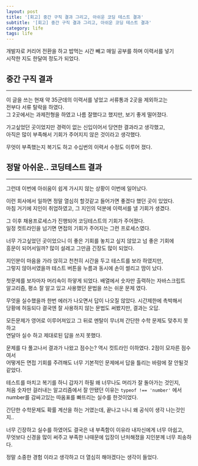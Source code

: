 ```yaml
---
layout: post
title: '[회고] 중간 구직 결과 그리고, 아쉬운 코딩 테스트 결과'
subtitle: '[회고] 중간 구직 결과 그리고, 아쉬운 코딩 테스트 결과'
category: life
tags: life
---
```


<!-- more -->

개발자로 커리어 전환을 하고 밥먹는 시간 빼고 매일 공부를 하며 이력서를 넣기  
시작한 지도 한달여 정도가 되었다.  

## 중간 구직 결과  
---  

이 글을 쓰는 현재 약 35군데의 이력서를 넣었고 서류통과 2곳을 제외하고는  
전부다 서류 탈락을 하였다.  
그 2곳에서는 과제전형을 하였고 나름 잘했다고 했지만, 보기 좋게 떨어졌다.  

가고싶었던 곳이었지만 경력이 없는 신입이어서 당연한 결과라고 생각했고,  
아직은 많이 부족해서 기회가 주어지지 않은 것이라고 생각했다.  

무엇이 부족했는지 복기도 하고 수십번의 이력서 수정도 이루어 졌다.  


## 정말 아쉬운.. 코딩테스트 결과  
---  

그런데 이번에 아쉬움이 쉽게 가시지 않는 상황이 이번에 일어났다.  

이런 회사에서 일하면 정말 열심히 할것같고 들어가면 좋겠다 했던 곳이 있었다.  
마침 거기에 지인이 취업하였고, 그 지인의 덕분에 이력서를 낼 기회가 생겼다.  

그 이후 채용프로세스가 진행되어 코딩테스트의 기회가 주어졌다.  
일정 컷트라인을 넘기면 면접의 기회가 주어지는 그런 프로세스였다.  

너무 가고싶었던 곳이었으니 이 좋은 기회를 놓치고 싶지 않았고 넘 좋은 기회에  
흥문이 되어서일까? 많이 설레고 그만큼 긴장도 많이 되었다.  

지인분이 마음을 가라 앉히고 천천히 시간을 두고 테스트를 보라 하였지만,  
그렇지 않아서였을까 테스트 버튼을 누름과 동시에 손이 썰리고 땀이 났다.  

첫문제를 보자마자 머리속이 하얗게 되었다. 배열에서 숫자만 출력하는 자바스크립트  
알고리즘, 평소 잘 알고 있고 사용했던 문법을 쓰는 쉬운 문제 였다.  

무엇을 실수했을까 한번 에러가 나오면서 답이 나오질 않았다. 시간제한에 촉박해서  
당황에 허둥되다 결국엔 잘 사용하지 않는 문법도 써봤지만, 결과는 오답.  

모든문제가 영어로 이루어져있고 그 뒤로 멘탈이 무너져 간단한 수학 문제도 맞추지 못하고  
연달아 실수 하고 제대로된 답을 쓰지 못했다.  

문제를 다 풀고나서 결과가 나왔고 점수는? 역시 컷트라인 이하였다. 2점이 모자른 점수여서  
어떻게든 면접 기회를 주려해도 너무 기본적인 문제에서 답을 틀리는 바람에 잘 안될것 같았다.  

테스트를 마치고 복기를 하니 갑자기 하필 왜 너무나도 머리가 잘 돌아가는 것인지,  
처음 숫자만 걸러내는 알고리즘에서 잘 안됐던 이유는 `typeof !== 'number'` 에서  
number를 감싸고있는 따옴표를 빠뜨리는 실수를 한것이었다.  

간단한 수학문제도 확률 계산을 하는 거였는데, 끝나고 나니 왜 공식이 생각 나는것인지..  

너무 긴장하고 실수를 하였어도 결국은 내 부족함이 이유라 내자신에게 너무 아쉽고,  
무엇보다 신경을 많이 써주고 부족한 나때문에 입장이 난처해졌을 지인분께 너무 죄송하다.  

정말 소중한 경험 이라고 생각하고 더 열심히 해야겠다는 생각이 들었다.
